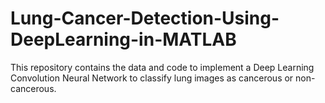 # Lung-Cancer-Detection-Using-DeepLearning-in-MATLAB
This repository contains the data and code to implement a Deep Learning Convolution Neural Network to classify lung images as cancerous or non-cancerous. 
